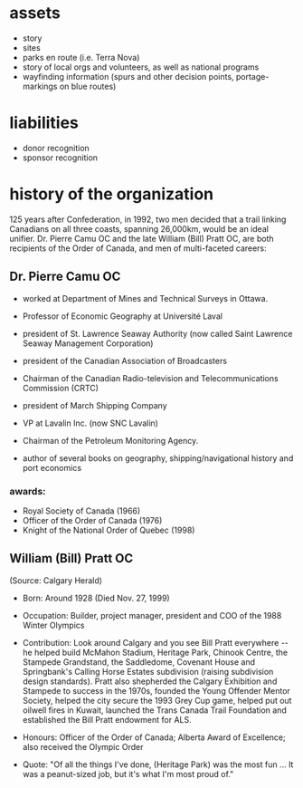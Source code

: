 # assets

- story
- sites
- parks en route (i.e. Terra Nova)
- story of local orgs and volunteers, as well as national programs
- wayfinding information (spurs and other decision points, portage-markings on blue routes)

# liabilities 

- donor recognition 
- sponsor recognition

# history of the organization

125 years after Confederation, in 1992, two men decided that a trail linking Canadians on all three coasts, spanning 26,000km, would be an ideal unifier. Dr. Pierre Camu OC and the late William (Bill) Pratt OC, are both recipients of the Order of Canada, and men of multi-faceted careers: 

## Dr. Pierre Camu OC

- worked at Department of Mines and Technical Surveys in Ottawa. 
- Professor of Economic Geography at Université Laval
- president of St. Lawrence Seaway Authority (now called Saint Lawrence Seaway Management Corporation) 
- president of the Canadian Association of Broadcasters
- Chairman of the Canadian Radio-television and Telecommunications Commission (CRTC)
- president of March Shipping Company
- VP at Lavalin Inc. (now SNC Lavalin)
- Chairman of the Petroleum Monitoring Agency.

- author of several books on geography, shipping/navigational history and port economics

### awards:

- Royal Society of Canada (1966)
- Officer of the Order of Canada (1976)
- Knight of the National Order of Quebec (1998)

## William (Bill) Pratt OC 

(Source: Calgary Herald)

- Born: Around 1928 (Died Nov. 27, 1999)

- Occupation: Builder, project manager, president and COO of the 1988 Winter Olympics
- Contribution: Look around Calgary and you see Bill Pratt everywhere -- he helped build McMahon Stadium, Heritage Park, Chinook Centre, the Stampede Grandstand, the Saddledome, Covenant House and Springbank's Calling Horse Estates subdivision (raising subdivision design standards).
Pratt also shepherded the Calgary Exhibition and Stampede to success in the 1970s, founded the Young Offender Mentor Society, helped the city secure the 1993 Grey Cup game, helped put out oilwell fires in Kuwait, launched the Trans Canada Trail Foundation and established the Bill Pratt endowment for ALS.
- Honours: Officer of the Order of Canada; Alberta Award of Excellence; also received the Olympic Order
- Quote: "Of all the things I've done, (Heritage Park) was the most fun ... It was a peanut-sized job, but it's what I'm most proud of."

